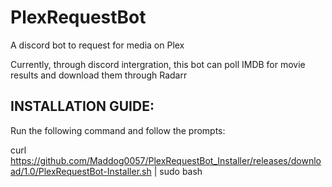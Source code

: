 # PlexRequestBot
A discord bot to request for media on Plex

Currently, through discord intergration, this bot can poll IMDB for movie results and download them through Radarr

## INSTALLATION GUIDE:

Run the following command and follow the prompts:

curl https://github.com/Maddog0057/PlexRequestBot_Installer/releases/download/1.0/PlexRequestBot-Installer.sh | sudo bash
